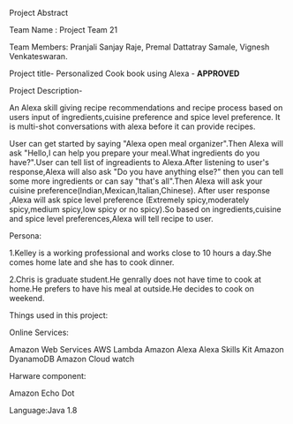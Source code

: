 
Project Abstract

Team Name : Project Team 21

Team Members:
Pranjali Sanjay Raje,
Premal Dattatray Samale,
Vignesh Venkateswaran.


Project title- Personalized Cook book using Alexa -  ****APPROVED**** 

Project Description-

An Alexa skill giving recipe recommendations and recipe process based on users input of ingredients,cuisine preference and spice level preference. It is multi-shot conversations with alexa before it can provide recipes.

User can get started by saying  "Alexa open meal organizer".Then Alexa will ask "Hello,I can help you prepare your meal.What ingredients do you have?".User can tell list of ingreadients to Alexa.After listening to user's response,Alexa will also ask "Do you have anything else?" then you can tell some more ingredients or can say "that's all".Then Alexa will ask your cuisine preference(Indian,Mexican,Italian,Chinese). After user response ,Alexa will ask spice level preference (Extremely spicy,moderately spicy,medium spicy,low spicy or no spicy).So based on ingredients,cuisine and spice level preferences,Alexa will tell recipe to user.

Persona:

1.Kelley is a working professional and works close to 10 hours a day.She comes home late and she has to cook dinner.

2.Chris is graduate student.He genrally does not have time to cook at home.He prefers to have his meal at outside.He decides to cook on weekend.

Things used in this project:

Online Services:

Amazon Web Services AWS Lambda
Amazon Alexa Alexa Skills Kit
Amazon DyanamoDB
Amazon Cloud watch

Harware component:

Amazon Echo Dot

Language:Java 1.8
